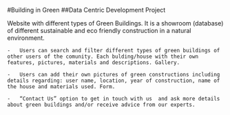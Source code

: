 #Building in Green
##Data Centric Development Project

Website with different types of Green Buildings. It is a showroom (database) of different sustainable and eco friendly construction in a natural environment. 

	- 	Users can search and filter different types of green buildings of other users of the comunity. Each bulding/house with their own features, pictures, materials and descriptions. Gallery.

	-	Users can add their own pictures of green constructions including details regarding: user name, location, year of construction, name of the house and materials used. Form.

	-	“Contact Us” option to get in touch with us  and ask more details about green buildings and/or receive advice from our experts. 
